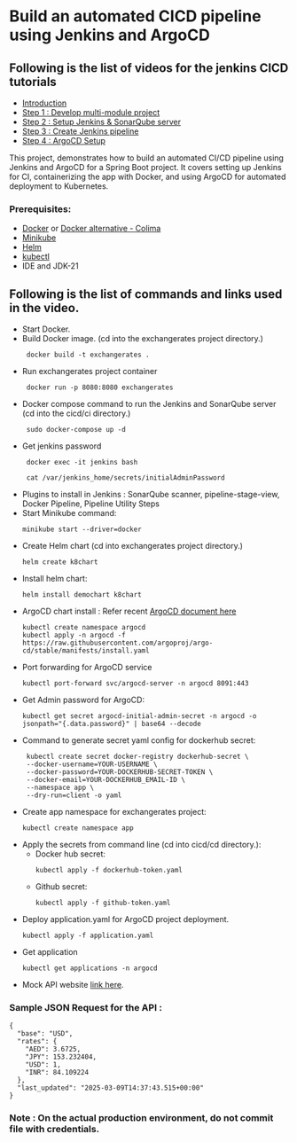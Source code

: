 # Build an automated CICD pipeline using Jenkins and ArgoCD 

## Following is the list of videos for the jenkins CICD tutorials
- [Introduction](https://youtu.be/KJNGXZOfCmo)
- [Step 1 : Develop multi-module project](https://youtu.be/3BeLrFj4K6U)
- [Step 2 : Setup Jenkins & SonarQube server](https://youtu.be/ni8IIh4MxVk)
- [Step 3 : Create Jenkins pipeline](https://youtu.be/XqSSil-mvN8)
- [Step 4 : ArgoCD Setup](https://youtu.be/e411eouHAbQ)

This project, demonstrates how to build an automated CI/CD pipeline using Jenkins and ArgoCD for a Spring Boot project. It covers setting up Jenkins for CI, containerizing the app with Docker, and using ArgoCD for automated deployment to Kubernetes.

### Prerequisites:
 - [Docker](https://docs.docker.com/engine/install/) or [Docker alternative - Colima](https://github.com/abiosoft/colima)
 - [Minikube](https://minikube.sigs.k8s.io/docs/start/)
 - [Helm](https://helm.sh/docs/intro/install/)
 - [kubectl](https://kubernetes.io/docs/tasks/tools/)
 - IDE and JDK-21


## Following is the list of commands and links used in the video.
- Start Docker.
- Build Docker image. (cd into the exchangerates project directory.)
   ```
    docker build -t exchangerates .
   ```
- Run exchangerates project container
   ```
    docker run -p 8080:8080 exchangerates
   ```
- Docker compose command to run the Jenkins and SonarQube server (cd into the cicd/ci directory.)
   ```
    sudo docker-compose up -d 
   ``` 
- Get jenkins password
  ``` 
   docker exec -it jenkins bash
  ```
  ```
   cat /var/jenkins_home/secrets/initialAdminPassword
  ``` 
- Plugins to install in Jenkins : SonarQube scanner,  pipeline-stage-view, Docker Pipeline, Pipeline Utility Steps
- Start Minikube command:
  ```
  minikube start --driver=docker
  ```
- Create Helm chart (cd into exchangerates project directory.)
  ```
  helm create k8chart
  ``` 
- Install helm chart:
    ```
    helm install demochart k8chart
    ```
- ArgoCD chart install : Refer recent [ArgoCD document here](https://argo-cd.readthedocs.io/en/stable/)
    ```
    kubectl create namespace argocd
    kubectl apply -n argocd -f https://raw.githubusercontent.com/argoproj/argo-cd/stable/manifests/install.yaml
    ```
- Port forwarding for ArgoCD service
    ```
   kubectl port-forward svc/argocd-server -n argocd 8091:443
    ```
- Get Admin password for ArgoCD:
  ```
  kubectl get secret argocd-initial-admin-secret -n argocd -o jsonpath="{.data.password}" | base64 --decode
  ```
- Command to generate secret yaml config for dockerhub secret:
   ```
    kubectl create secret docker-registry dockerhub-secret \
    --docker-username=YOUR-USERNAME \
    --docker-password=YOUR-DOCKERHUB-SECRET-TOKEN \
    --docker-email=YOUR-DOCKERHUB_EMAIL-ID \
    --namespace app \
    --dry-run=client -o yaml
   ```
- Create app namespace for exchangerates project:
    ```
  kubectl create namespace app
    ```
- Apply the secrets from command line (cd into cicd/cd directory.):
  - Docker hub secret:
    ```
    kubectl apply -f dockerhub-token.yaml
    ```
  - Github secret:
    ```
    kubectl apply -f github-token.yaml
    ```
- Deploy application.yaml for ArgoCD project deployment.
    ```
  kubectl apply -f application.yaml
    ```
- Get application
    ```
  kubectl get applications -n argocd
   ```
- Mock API website [link here](https://designer.mocky.io/).


### Sample JSON Request for the API :
```
{
  "base": "USD",
  "rates": {
    "AED": 3.6725,
    "JPY": 153.232404,
    "USD": 1,
    "INR": 84.109224
  },
  "last_updated": "2025-03-09T14:37:43.515+00:00"
}

```
### Note : On the actual production environment, do not commit file with credentials.
